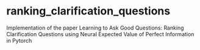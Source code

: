 # ranking_clarification_questions
Implementation of the paper Learning to Ask Good Questions: Ranking Clarification Questions using Neural Expected Value of Perfect Information in Pytorch
